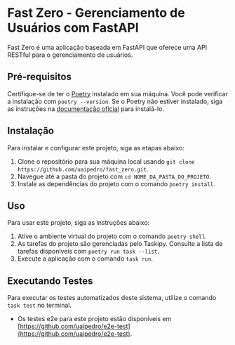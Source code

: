 # Fast Zero - Gerenciamento de Usuários com FastAPI

Fast Zero é uma aplicação baseada em FastAPI que oferece uma API RESTful para o gerenciamento de usuários.

## Pré-requisitos

Certifique-se de ter o [Poetry](https://python-poetry.org/docs/#installation) instalado em sua máquina. Você pode verificar a instalação com `poetry --version`. Se o Poetry não estiver instalado, siga as instruções na [documentação oficial](https://python-poetry.org/docs/#installation) para instalá-lo.

## Instalação

Para instalar e configurar este projeto, siga as etapas abaixo:

1. Clone o repositório para sua máquina local usando `git clone https://github.com/uaipedro/fast_zero.git`.
2. Navegue até a pasta do projeto com `cd NOME_DA_PASTA_DO_PROJETO`.
3. Instale as dependências do projeto com o comando `poetry install`.

## Uso

Para usar este projeto, siga as instruções abaixo:

1. Ative o ambiente virtual do projeto com o comando `poetry shell`.
2. As tarefas do projeto são gerenciadas pelo Taskipy. Consulte a lista de tarefas disponíveis com `poetry run task --list`.
3. Execute a aplicação com o comando `task run`.

## Executando Testes

Para executar os testes automatizados deste sistema, utilize o comando `task test` no terminal.

- Os testes e2e para este projeto estão disponíveis em [https://github.com/uaipedro/e2e-test](https://github.com/uaipedro/e2e-test).

